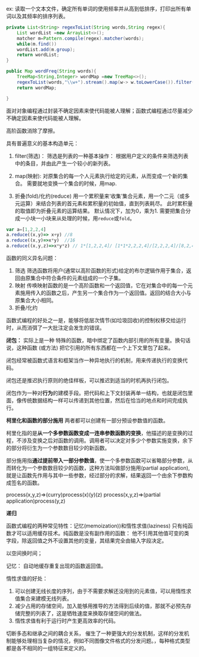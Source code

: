 ex:  读取一个文本文件，确定所有单词的使用频率并从高到低排序，打印出所有单词以及其频率的排序列表。
```java
private List<String> regexToList(String words,String regex){
    List wordList =new ArrayList<>();
    matcher m=Pattern.compile(regex).matcher(words);
    while(m.find())
    wordList.add(m.group);
    return wordList;
}

public Map wordFreq(String words){
    TreeMap<String,Integer> wordMap =new TreeMap<>();
    regexToList(words,"\\w+").stream().map(w-> w.toLowerCase()).filter(w->!NON_WORDS.contains(w)).forEach(w->wordMap.put(w,wordMap.getOrDefault(w,0)+1);
    return wordMap;

}
```
面对对象编程通过封装不确定因素来使代码能被人理解；函数式编程通过尽量减少不确定因素来使代码能被人理解。

高阶函数消除了摩擦。


具有普遍意义的基本构造单元：
1. filter(筛选)：
    筛选是列表的一种基本操作： 根据用户定义的条件来筛选列表中的条目，并由此产生一个较小的新列表。

2. map(映射):
    对原集合的每一个人元素执行给定的元素，从而变成一个新的集合。
    需要就地变换一个集合的时候，用map.

3. 折叠(fold)/化约(reduce)
    用一个累积量来‘收集’集合元素，用一个二元（或多元运算）来结合列表的首元素和累积量的初始值，直到列表耗尽。 此时累积量的取值即为折叠元素的运算结果。
    默认情况下，加为0，乘为1.
    需要把集合分成一小块一小块来从处理的时候，用`reduce`或`fold`。

```javascript
var a=[1,2,2,4]
a.reduce((x,y)=> x+y) //8
a.reduce((x,y)=>x*y)  //16
a.reduce((x,y,z)=>x*y*z) // 1*[1,2,2,4]/ [1*1*2,2,2,4]/[2,2,2,4]/[8,2,4]/96
```

函数的同义异名问题：
1. 筛选
     筛选函数将用户(通常以高阶函数的形式)给定的布尔逻辑作用于集合，返回由原集合中符合条件的元素组成的一个子集。
2. 映射
    传唤映射函数的是一个高阶函数和一个返回值，它在对集合中的每一个元素施用传入的函数之后，产生另一个集合作为一个返回值。返回的结合大小与原集合大小相同。
3.  折叠/化约

函数式编程的好处之一是，能够将低层次情节(如垃圾回收)的控制权移交给运行时，从而消弭了一大批注定会发生的错误。


**闭包：**
实际上是一种 特殊的函数，暗中绑定了函数内部引用的所有变量。换句话说，这种函数 (或方法) 把它引用的所有东西都在一个上下文里包了起来。

闭包经常被函数式语言和框架当作一种异地执行的机制，用来传递执行的变换代码。

闭包还是推迟执行原则的绝佳样板，可以推迟到适当的时机再执行闭包。

闭包作为一种对**行为**的建模手段。把代码和上下文封装再单一结构，也就是闭包里面，像传统数据结构一样可以传递到其他位置，然后在恰当的地点和时间完成执行。

**柯里化和函数的部分施用**
两者都可以创建有一部分预设参数值的函数。

柯里化指的是**从一个多参数函数变成一连串参数函数的变换**，他描述的是变换的过程，不涉及变换之后对函数的调用。调用者可以决定对多少个参数实施变换，余下的部分将衍生为一个参数数目较少的新函数。

部分施用指**通过提前带入一部分参数值**，使一个多参数函数可以省略部分参数，从而转化为一个参数数目较少的函数，这种方法叫做部分施用(partial application),就是让函数先作用与其中一些参数，经过部分的求解，结果返回一个由余下参数构成签名的函数。

process(x,y,z)=>(curry)process(x)(y)(z)
process(x,y,z)=>(partial application)process(y,z)

**递归**


函数式编程的两种常见特性：记忆(memoization))和惰性求值(laziness)
只有纯函数才可以适用缓存技术。纯函数是没有副作用的函数： 他不引用其他值可变的类字段，除返回值之外不设置其他的变量，其结果完全由输入字段决定。

以空间换时间；

记忆： 自动地缓存重复出现的函数返回值。

惰性求值的好处：
1. 可以创建无线长度的序列，由于不需要求解还没用到的元素值，可以用惰性求值集合来建模无线列表。
2.  减少占用的存储空间，加入能够用推导的方法得到后续的值，那就不必预先存储完整的列表了，这是牺牲速度来换取存储空间的做法。
3.  惰性求值有利于运行时产生更高效率的代码。


切断多态和继承之间的耦合关系， 催生了一种更强大的分发机制，这样的分发机制能够处理相当复杂的情况，例如不同图像文件格式的分发问题。，每种格式类型都是各不相同的一组特征来定义的。
